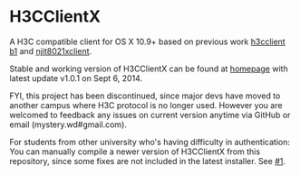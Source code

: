 H3CClientX
==========

A H3C compatible client for OS X 10.9+ based on previous work [h3cclient b1](http://sourceforge.net/projects/h3cclient/) and [njit8021xclient](http://github.com/liuqun/njit8021xclient).

Stable and working version of H3CClientX can be found at [homepage](http://cppmesh.net/h3cclientx/) with latest update v1.0.1 on Sept 6, 2014.

FYI, this project has been discontinued, since major devs have moved to another campus where H3C protocol is no longer used. However you are welcomed to feedback any issues on current version anytime via GitHub or email (mystery.wd#gmail.com).

For students from other university who's having difficulty in authentication: You can manually compile a newer version of H3CClientX from this repository, since some fixes are not included in the latest installer. See [#1](https://github.com/w1ndy/OS-X-H3CClient/issues/1).
